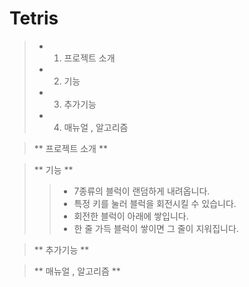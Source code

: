 # Tetris

> - 1. 프로젝트 소개
> - 2. 기능
> - 3. 추가기능
> - 4. 매뉴얼 , 알고리즘

> ** 프로젝트 소개 **

> ** 기능 **
> > - 7종류의 블럭이 랜덤하게 내려옵니다.
> > - 특정 키를 눌러 블럭을 회전시킬 수 있습니다.
> > - 회전한 블럭이 아래에 쌓입니다.
> > - 한 줄 가득 블럭이 쌓이면 그 줄이 지워집니다.

> ** 추가기능 **

> ** 매뉴얼 , 알고리즘 **

